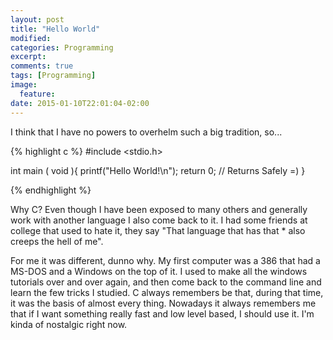 ```yaml
---
layout: post
title: "Hello World"
modified:
categories: Programming
excerpt:
comments: true
tags: [Programming]
image:
  feature:
date: 2015-01-10T22:01:04-02:00
---
```


I think that I have no powers to overhelm such a big tradition, so...

{% highlight c %}
#include <stdio.h>

int main ( void ){
     printf("Hello World!\n");
     return 0;     // Returns Safely =)
}

{% endhighlight %}

Why C? Even though I have been exposed to many others and generally work with another language I also come back to it. I had some friends at college that used to hate it, they say "That language that has that * also creeps the hell of me".

For me it was different, dunno why. My first computer was a 386 that had a MS-DOS and a Windows on the top of it. I used to make all the windows tutorials over and over again, and then come back to the command line and learn the few tricks I studied. C always remembers be that, during that time, it was the basis of almost every thing. Nowadays it always remembers me that if I want something really fast and low level based, I should use it. I'm kinda of nostalgic right now.